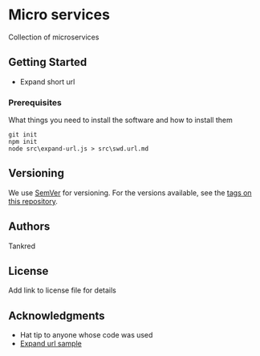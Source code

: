 # Micro services

Collection of microservices

## Getting Started

* Expand short url

### Prerequisites

What things you need to install the software and how to install them

```
git init
npm init
node src\expand-url.js > src\swd.url.md

```

## Versioning

We use [SemVer](http://semver.org/) for versioning. For the versions available, see the [tags on this repository](https://github.com/your/project/tags).

## Authors

Tankred

## License

Add link to license file for details

## Acknowledgments

* Hat tip to anyone whose code was used
* [Expand url sample](https://2ality.com/2012/04/expand-urls.html)
